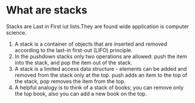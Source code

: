 # What are stacks #  
Stacks are Last in First iut lists.They are found wide application is computer science.

1. A stack is a container of objects that are inserted and removed according to the last-in first-out (LIFO) principle. 
1. In the pushdown stacks only two operations are allowed: push the item into the stack, and pop the item out of the stack. 
1. A stack is a limited access data structure - elements can be added and removed from the stack only at the top. push adds an
item to the top of the stack, pop removes the item from the top. 
1. A helpful analogy is to think of a stack of books; you can remove only the top book, also you can add a new book on the top.
